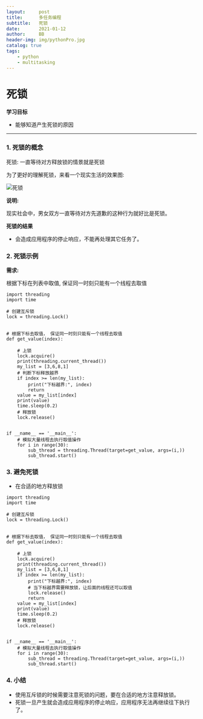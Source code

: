 ```yaml
---
layout:     post
title:      多任务编程
subtitle:   死锁
date:       2021-01-12
author:     BB
header-img: img/pythonPro.jpg
catalog: true
tags:
    - python
    - multitasking
---
```




死锁
====

**学习目标**

-   能够知道产生死锁的原因

* * * * *

### 1. 死锁的概念 

死锁: 一直等待对方释放锁的情景就是死锁

为了更好的理解死锁，来看一个现实生活的效果图:

![死锁](https://www.hualigs.cn/image/60b39cd03b9d0.jpg)

**说明:**

现实社会中，男女双方一直等待对方先道歉的这种行为就好比是死锁。

**死锁的结果**

-   会造成应用程序的停止响应，不能再处理其它任务了。

### 2. 死锁示例 

**需求:**

根据下标在列表中取值, 保证同一时刻只能有一个线程去取值

    import threading
    import time
    
    # 创建互斥锁
    lock = threading.Lock()


    # 根据下标去取值， 保证同一时刻只能有一个线程去取值
    def get_value(index):
    
        # 上锁
        lock.acquire()
        print(threading.current_thread())
        my_list = [3,6,8,1]
        # 判断下标释放越界
        if index >= len(my_list):
            print("下标越界:", index)
            return
        value = my_list[index]
        print(value)
        time.sleep(0.2)
        # 释放锁
        lock.release()


    if __name__ == '__main__':
        # 模拟大量线程去执行取值操作
        for i in range(30):
            sub_thread = threading.Thread(target=get_value, args=(i,))
            sub_thread.start()

### 3. 避免死锁 

-   在合适的地方释放锁

<!-- -->

    import threading
    import time
    
    # 创建互斥锁
    lock = threading.Lock()


    # 根据下标去取值， 保证同一时刻只能有一个线程去取值
    def get_value(index):
    
        # 上锁
        lock.acquire()
        print(threading.current_thread())
        my_list = [3,6,8,1]
        if index >= len(my_list):
            print("下标越界:", index)
            # 当下标越界需要释放锁，让后面的线程还可以取值
            lock.release()
            return
        value = my_list[index]
        print(value)
        time.sleep(0.2)
        # 释放锁
        lock.release()


    if __name__ == '__main__':
        # 模拟大量线程去执行取值操作
        for i in range(30):
            sub_thread = threading.Thread(target=get_value, args=(i,))
            sub_thread.start()

### 4. 小结 

-   使用互斥锁的时候需要注意死锁的问题，要在合适的地方注意释放锁。
-   死锁一旦产生就会造成应用程序的停止响应，应用程序无法再继续往下执行了。